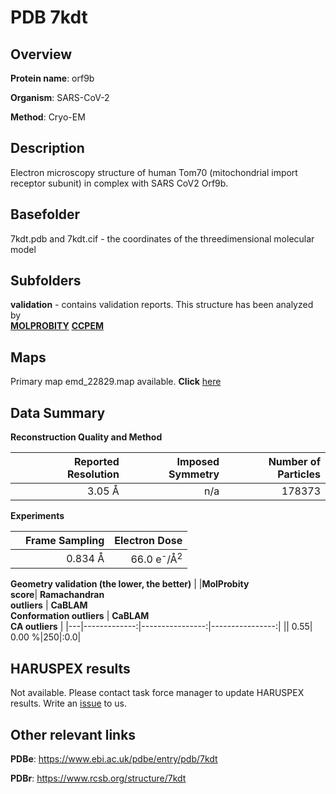 # PDB 7kdt

## Overview

**Protein name**: orf9b

**Organism**: SARS-CoV-2

**Method**: Cryo-EM

## Description

Electron microscopy structure of human Tom70 (mitochondrial import receptor subunit) in complex with SARS CoV2 Orf9b.

## Basefolder

7kdt.pdb and 7kdt.cif - the coordinates of the threedimensional molecular model

## Subfolders





**validation** - contains validation reports. This structure has been analyzed by <br>  [**MOLPROBITY**](https://github.com/thorn-lab/coronavirus_structural_task_force/tree/master/pdb/orf9b/SARS-CoV-2/7kdt/validation/molprobity)   [**CCPEM**](https://github.com/thorn-lab/coronavirus_structural_task_force/tree/master/pdb/orf9b/SARS-CoV-2/7kdt/validation/ccpem-validation) 



## Maps

Primary map emd_22829.map available. **Click** [here](http://ftp.wwpdb.org/pub/emdb/structures/EMD-22829/map/) 

## Data Summary
**Reconstruction Quality and Method**

|   | Reported Resolution | Imposed Symmetry | Number of Particles |
|---|-------------:|----------------:|--------------:|
|   |3.05 Å|n/a|178373|

**Experiments**

|   | Frame Sampling | Electron Dose |
|---|-------------:|----------------:|
|   |0.834 Å|66.0 e<sup>-</sup>/Å<sup>2</sup>|

**Geometry validation (the lower, the better)**
|   |**MolProbity<br>score**| **Ramachandran<br>outliers** | **CaBLAM<br>Conformation outliers** | **CaBLAM<br>CA outliers** |
|---|-------------:|----------------:|----------------:|
||  0.55|  0.00 %|250|:0.0|

## HARUSPEX results

Not available. Please contact task force manager to update HARUSPEX results. Write an [issue](https://github.com/thorn-lab/coronavirus_structural_task_force/issues) to us.

## Other relevant links 
**PDBe**:  https://www.ebi.ac.uk/pdbe/entry/pdb/7kdt
 
**PDBr**: https://www.rcsb.org/structure/7kdt 
